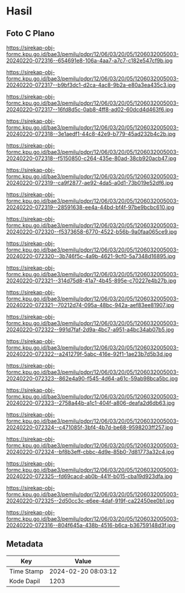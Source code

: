 # Hasil

## Foto C Plano

https://sirekap-obj-formc.kpu.go.id/bae3/pemilu/pdpr/12/06/03/20/05/1206032005003-20240220-072316--654691e8-106a-4aa7-a7c7-c182e547cf9b.jpg

https://sirekap-obj-formc.kpu.go.id/bae3/pemilu/pdpr/12/06/03/20/05/1206032005003-20240220-072317--b9bf3dc1-d2ca-4ac8-9b2a-e80a3ea435c3.jpg

https://sirekap-obj-formc.kpu.go.id/bae3/pemilu/pdpr/12/06/03/20/05/1206032005003-20240220-072317--16fd8d5c-0ab8-4ff8-ad02-60dcd4d463f6.jpg

https://sirekap-obj-formc.kpu.go.id/bae3/pemilu/pdpr/12/06/03/20/05/1206032005003-20240220-072318--3e1aedf1-44c8-42e9-b779-45ad232b4c2b.jpg

https://sirekap-obj-formc.kpu.go.id/bae3/pemilu/pdpr/12/06/03/20/05/1206032005003-20240220-072318--f5150850-c264-435e-80ad-38cb920acb47.jpg

https://sirekap-obj-formc.kpu.go.id/bae3/pemilu/pdpr/12/06/03/20/05/1206032005003-20240220-072319--ca9f2877-ae92-4da5-a0d1-73b019e52df6.jpg

https://sirekap-obj-formc.kpu.go.id/bae3/pemilu/pdpr/12/06/03/20/05/1206032005003-20240220-072319--28591638-ee4a-44bd-bf4f-97be9bcbc610.jpg

https://sirekap-obj-formc.kpu.go.id/bae3/pemilu/pdpr/12/06/03/20/05/1206032005003-20240220-072320--f5373658-6770-4522-b56b-9a0faa065ce9.jpg

https://sirekap-obj-formc.kpu.go.id/bae3/pemilu/pdpr/12/06/03/20/05/1206032005003-20240220-072320--3b746f5c-4a9b-4621-9cf0-5a7348d16895.jpg

https://sirekap-obj-formc.kpu.go.id/bae3/pemilu/pdpr/12/06/03/20/05/1206032005003-20240220-072321--314d75d8-41a7-4b45-895e-c70227e4b27b.jpg

https://sirekap-obj-formc.kpu.go.id/bae3/pemilu/pdpr/12/06/03/20/05/1206032005003-20240220-072321--70212d74-095a-48bc-942a-aef83ee81907.jpg

https://sirekap-obj-formc.kpu.go.id/bae3/pemilu/pdpr/12/06/03/20/05/1206032005003-20240220-072322--991d7faf-2d9a-4bc7-a951-a4bc34ab07b5.jpg

https://sirekap-obj-formc.kpu.go.id/bae3/pemilu/pdpr/12/06/03/20/05/1206032005003-20240220-072322--a241279f-5abc-416e-92f1-1ae23b7d5b3d.jpg

https://sirekap-obj-formc.kpu.go.id/bae3/pemilu/pdpr/12/06/03/20/05/1206032005003-20240220-072323--862e4a90-f545-4d64-a61c-59ab98bca5bc.jpg

https://sirekap-obj-formc.kpu.go.id/bae3/pemilu/pdpr/12/06/03/20/05/1206032005003-20240220-072323--2758a44b-a1c1-404f-a806-deafa2d6db63.jpg

https://sirekap-obj-formc.kpu.go.id/bae3/pemilu/pdpr/12/06/03/20/05/1206032005003-20240220-072324--c471085f-3bf4-4b7d-be68-9598203ff257.jpg

https://sirekap-obj-formc.kpu.go.id/bae3/pemilu/pdpr/12/06/03/20/05/1206032005003-20240220-072324--bf8b3eff-cbbc-4d9e-85b0-7d81773a32c4.jpg

https://sirekap-obj-formc.kpu.go.id/bae3/pemilu/pdpr/12/06/03/20/05/1206032005003-20240220-072325--fd69cacd-ab0b-441f-b015-cba19d923dfa.jpg

https://sirekap-obj-formc.kpu.go.id/bae3/pemilu/pdpr/12/06/03/20/05/1206032005003-20240220-072325--2d50cc3c-e6ee-4daf-919f-ca22450ee0b1.jpg

https://sirekap-obj-formc.kpu.go.id/bae3/pemilu/pdpr/12/06/03/20/05/1206032005003-20240220-072316--804f645a-438b-4516-b6ca-b36759148d3f.jpg


## Metadata

| Key        | Value               |
| ---------- | ------------------- |
| Time Stamp | 2024-02-20 08:03:12 |
| Kode Dapil | 1203                |



